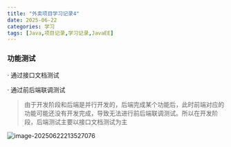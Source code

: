 ```yaml
---
title: "外卖项目学习记录4"
date: 2025-06-22
categories: 学习
tags: [Java,项目记录,学习记录,JavaEE]
---
```


### 功能测试

· 通过接口文档测试

· 通过前后端联调测试

> 由于开发阶段和后端是并行开发的，后端完成某个功能后，此时前端对应的功能可能还没有开发完成，导致无法进行前后端联调测试。所以在开发阶段，后端测试主要以接口文档测试为主

![image-20250622213527076](C:\Users\huawei\AppData\Roaming\Typora\typora-user-images\image-20250622213527076.png)